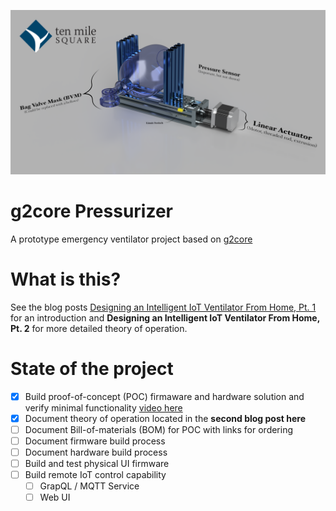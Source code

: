![Pressurizer simplified image](Pressurizer_2020-TMS.png)

# g2core Pressurizer
A prototype emergency ventilator project based on [g2core](https://github.com/synthetos/g2/tree/pressurizer)

# What is this?

See the blog posts [Designing an Intelligent IoT Ventilator From Home, Pt. 1](https://tenmilesquare.com/designing-an-intelligent-iot-ventilator-from-home-pt-1/) for an introduction and **Designing an Intelligent IoT Ventilator From Home, Pt. 2** for more detailed theory of operation.
  
# State of the project

- [x] Build proof-of-concept (POC) firmaware and hardware solution and verify minimal functionality [video here](https://youtu.be/bmQI65D5-_8)
- [X] Document theory of operation located in the **second blog post here**
- [ ] Document Bill-of-materials (BOM) for POC with links for ordering
- [ ] Document firmware build process
- [ ] Document hardware build process
- [ ] Build and test physical UI firmware
- [ ] Build remote IoT control capability
  - [ ] GrapQL / MQTT Service
  - [ ] Web UI
